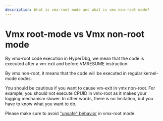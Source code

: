 ```yaml
---
description: What is vmx-root mode and what is vmx non-root mode?
---
```


# Vmx root-mode vs Vmx non-root mode

By vmx-root code execution in HyperDbg, we mean that the code is executed after a vm-exit and before VMRESUME instruction.

By vmx non-root, it means that the code will be executed in regular kernel-mode codes.

You should be cautious if you want to cause vm-exit in vmx non-root. For example, you should not execute CPUID in vmx-root as it makes your logging mechanism slower. In other words, there is no limitation, but you have to know what you want to do.

Please make sure to avoid ["unsafe" behavior](https://docs.hyperdbg.com/tips-and-tricks/considerations/the-unsafe-behavior) in vmx-root mode.

